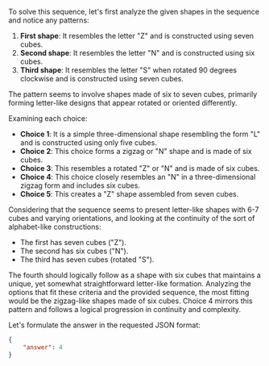 To solve this sequence, let's first analyze the given shapes in the sequence and notice any patterns:

1. **First shape**: It resembles the letter "Z" and is constructed using seven cubes.
2. **Second shape**: It resembles the letter "N" and is constructed using six cubes.
3. **Third shape**: It resembles the letter "S" when rotated 90 degrees clockwise and is constructed using seven cubes.

The pattern seems to involve shapes made of six to seven cubes, primarily forming letter-like designs that appear rotated or oriented differently.

Examining each choice:

- **Choice 1**: It is a simple three-dimensional shape resembling the form "L" and is constructed using only five cubes.
- **Choice 2**: This choice forms a zigzag or "N" shape and is made of six cubes.
- **Choice 3**: This resembles a rotated "Z" or "N" and is made of six cubes.
- **Choice 4**: This choice closely resembles an "N" in a three-dimensional zigzag form and includes six cubes.
- **Choice 5**: This creates a "Z" shape assembled from seven cubes.

Considering that the sequence seems to present letter-like shapes with 6-7 cubes and varying orientations, and looking at the continuity of the sort of alphabet-like constructions:

- The first has seven cubes ("Z").
- The second has six cubes ("N").
- The third has seven cubes (rotated "S").

The fourth should logically follow as a shape with six cubes that maintains a unique, yet somewhat straightforward letter-like formation. Analyzing the options that fit these criteria and the provided sequence, the most fitting would be the zigzag-like shapes made of six cubes. Choice 4 mirrors this pattern and follows a logical progression in continuity and complexity.

Let's formulate the answer in the requested JSON format:

```json
{
    "answer": 4
}
```